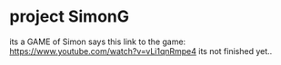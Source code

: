 # project SimonG
its a GAME of Simon says this link to the game:
https://www.youtube.com/watch?v=vLi1qnRmpe4
its not finished yet..

